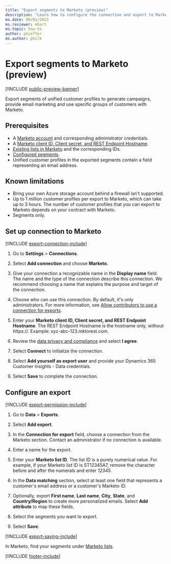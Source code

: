```yaml
---
title: "Export segments to Marketo (preview)"
description: "Learn how to configure the connection and export to Marketo."
ms.date: 09/01/2023
ms.reviewer: mhart
ms.topic: how-to
author: pkieffer
ms.author: philk
---
```


# Export segments to Marketo (preview)

[!INCLUDE [public-preview-banner](includes/public-preview-banner.md)]

Export segments of unified customer profiles to generate campaigns, provide email marketing and use specific groups of customers with Marketo.

## Prerequisites

- A [Marketo account](https://login.marketo.com/) and corresponding administrator credentials.
- A [Marketo client ID, Client secret, and REST Endpoint Hostname](https://developers.marketo.com/rest-api/authentication/).
- [Existing lists in Marketo](https://docs.marketo.com/display/public/DOCS/Understanding+Static+Lists) and the corresponding IDs.
- [Configured segments](segments.md).
- Unified customer profiles in the exported segments contain a field representing an email address.

## Known limitations

- Bring your own Azure storage account behind a firewall isn't supported.
- Up to 1 million customer profiles per export to Marketo, which can take up to 3 hours. The number of customer profiles that you can export to Marketo depends on your contract with Marketo.
- Segments only.

## Set up connection to Marketo

[!INCLUDE [export-connection-include](includes/export-connection-admn.md)]

1. Go to **Settings** > **Connections**.

1. Select **Add connection** and choose **Marketo**.

1. Give your connection a recognizable name in the **Display name** field. The name and the type of the connection describe this connection. We recommend choosing a name that explains the purpose and target of the connection.

1. Choose who can use this connection. By default, it's only administrators. For more information, see [Allow contributors to use a connection for exports](connections.md#allow-contributors-to-use-a-connection-for-exports).

1. Enter your **Marketo client ID, Client secret, and REST Endpoint Hostname**. The REST Endpoint Hostname is the hostname only, without https://. Example: xyz-abc-123.mktorest.com.

1. Review the [data privacy and compliance](connections.md#data-privacy-and-compliance) and select **I agree**.

1. Select **Connect** to initialize the connection.

1. Select **Add yourself as export user** and provide your Dynamics 365 Customer Insights - Data credentials.

1. Select **Save** to complete the connection.

## Configure an export

[!INCLUDE [export-permission-include](includes/export-permission.md)]

1. Go to **Data** > **Exports**.

1. Select **Add export**.

1. In the **Connection for export** field, choose a connection from the Marketo section. Contact an administrator if no connection is available.

1. Enter a name for the export.

1. Enter your **Marketo list ID**. The list ID is a purely numerical value. For example, if your Marketo list ID is ST12345A7, remove the character before and after the numerals and enter *12345*.

1. In the **Data matching** section, select at least one field that represents a customer's email address or a customer's Marketo ID.

1. Optionally, export **First name**, **Last name**, **City**, **State**, and **Country/Region**  to create more personalized emails. Select **Add attribute** to map these fields.

1. Select the segments you want to export.

1. Select **Save**.

[!INCLUDE [export-saving-include](includes/export-saving.md)]

In Marketo, find your segments under [Marketo lists](https://docs.marketo.com/display/public/DOCS/Understanding+Static+Lists).

[!INCLUDE [footer-include](includes/footer-banner.md)]
